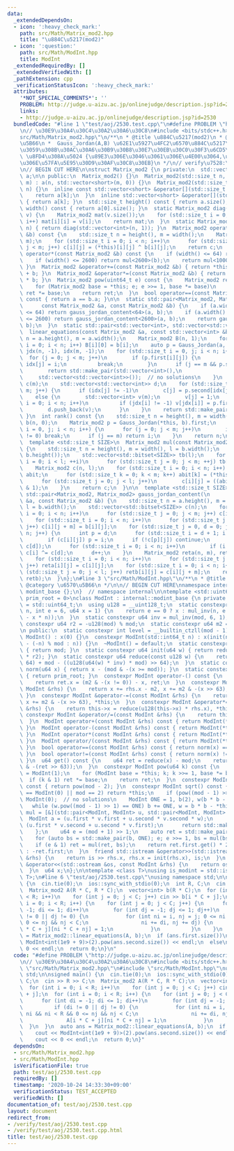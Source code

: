```yaml
---
data:
  _extendedDependsOn:
  - icon: ':heavy_check_mark:'
    path: src/Math/Matrix_mod2.hpp
    title: "\u884C\u5217(mod2)"
  - icon: ':question:'
    path: src/Math/ModInt.hpp
    title: ModInt
  _extendedRequiredBy: []
  _extendedVerifiedWith: []
  _pathExtension: cpp
  _verificationStatusIcon: ':heavy_check_mark:'
  attributes:
    '*NOT_SPECIAL_COMMENTS*': ''
    PROBLEM: http://judge.u-aizu.ac.jp/onlinejudge/description.jsp?id=2530
    links:
    - http://judge.u-aizu.ac.jp/onlinejudge/description.jsp?id=2530
  bundledCode: "#line 1 \"test/aoj/2530.test.cpp\"\n#define PROBLEM \"http://judge.u-aizu.ac.jp/onlinejudge/description.jsp?id=2530\"\
    \n// \u30E9\u30A4\u30C4\u30A2\u30A6\u30C8\n#include <bits/stdc++.h>\n#line 3 \"\
    src/Math/Matrix_mod2.hpp\"\n/**\n * @title \u884C\u5217(mod2)\n * @category \u6570\
    \u5B66\n *  Gauss_Jordan(A,B) \u62E1\u5927\u4FC2\u6570\u884C\u5217\u306B\u5BFE\
    \u3059\u308B\u30AC\u30A6\u30B9\u30B8\u30E7\u30EB\u30C0\u30F3\u6CD5\n *  linear_equations\
    \ \u8FD4\u308A\u5024 {\u89E3\u306E\u3046\u3061\u306E\u4E00\u3064,\u89E3\u7A7A\u9593\
    \u306E\u57FA\u5E95\u30D9\u30AF\u30C8\u30EB}\n */\n// verify\u7528:\n// https://atcoder.jp/contests/bitflyer2018-final-open/tasks/bitflyer2018_final_d\n\
    \n// BEGIN CUT HERE\n\nstruct Matrix_mod2 {\n private:\n  std::vector<std::vector<short>>\
    \ a;\n\n public:\n  Matrix_mod2() {}\n  Matrix_mod2(std::size_t n, std::size_t\
    \ m) : a(n, std::vector<short>(m, 0)) {}\n  Matrix_mod2(std::size_t n) : Matrix_mod2(n,\
    \ n) {}\n  inline const std::vector<short> &operator[](std::size_t k) const {\n\
    \    return a[k];\n  }\n  inline std::vector<short> &operator[](std::size_t k)\
    \ { return a[k]; }\n  std::size_t height() const { return a.size(); }\n  std::size_t\
    \ width() const { return a[0].size(); }\n  static Matrix_mod2 diag(std::vector<int>\
    \ v) {\n    Matrix_mod2 mat(v.size());\n    for (std::size_t i = 0; i < v.size();\
    \ i++) mat[i][i] = v[i];\n    return mat;\n  }\n  static Matrix_mod2 I(std::size_t\
    \ n) { return diag(std::vector<int>(n, 1)); }\n  Matrix_mod2 operator+(const Matrix_mod2\
    \ &b) const {\n    std::size_t n = height(), m = width();\n    Matrix_mod2 c(n,\
    \ m);\n    for (std::size_t i = 0; i < n; i++)\n      for (std::size_t j = 0;\
    \ j < m; j++) c[i][j] = (*this)[i][j] ^ b[i][j];\n    return c;\n  }\n  Matrix_mod2\
    \ operator*(const Matrix_mod2 &b) const {\n    if (width() <= 64) return mul<64>(b);\n\
    \    if (width() <= 2600) return mul<2600>(b);\n    return mul<100010>(b);\n \
    \ }\n  Matrix_mod2 &operator+=(const Matrix_mod2 &b) { return *this = (*this)\
    \ + b; }\n  Matrix_mod2 &operator*=(const Matrix_mod2 &b) { return *this = (*this)\
    \ * b; }\n  Matrix_mod2 pow(uint64_t e) const {\n    Matrix_mod2 ret = I(height());\n\
    \    for (Matrix_mod2 base = *this; e; e >>= 1, base *= base)\n      if (e & 1)\
    \ ret *= base;\n    return ret;\n  }\n  bool operator==(const Matrix_mod2 &b)\
    \ const { return a == b.a; }\n\n  static std::pair<Matrix_mod2, Matrix_mod2> Gauss_Jordan(\n\
    \      const Matrix_mod2 &a, const Matrix_mod2 &b) {\n    if (a.width() + b.width()\
    \ <= 64) return gauss_jordan_content<64>(a, b);\n    if (a.width() + b.width()\
    \ <= 2600) return gauss_jordan_content<2600>(a, b);\n    return gauss_jordan_content<100010>(a,\
    \ b);\n  }\n  static std::pair<std::vector<int>, std::vector<std::vector<int>>>\n\
    \  linear_equations(const Matrix_mod2 &a, const std::vector<int> &b) {\n    std::size_t\
    \ n = a.height(), m = a.width();\n    Matrix_mod2 B(n, 1);\n    for (std::size_t\
    \ i = 0; i < n; i++) B[i][0] = b[i];\n    auto p = Gauss_Jordan(a, B);\n    std::vector<int>\
    \ jdx(n, -1), idx(m, -1);\n    for (std::size_t i = 0, j; i < n; i++) {\n    \
    \  for (j = 0; j < m; j++)\n        if (p.first[i][j]) {\n          jdx[i] = j,\
    \ idx[j] = i;\n          break;\n        }\n      if (j == m && p.second[i][0])\n\
    \        return std::make_pair(std::vector<int>(),\n                         \
    \     std::vector<std::vector<int>>());  // no solutions\n    }\n    std::vector<int>\
    \ c(m);\n    std::vector<std::vector<int>> d;\n    for (std::size_t j = 0; j <\
    \ m; j++) {\n      if (idx[j] != -1)\n        c[j] = p.second[idx[j]][0];\n  \
    \    else {\n        std::vector<int> v(m);\n        v[j] = 1;\n        for (std::size_t\
    \ i = 0; i < n; i++)\n          if (jdx[i] != -1) v[jdx[i]] = p.first[i][j];\n\
    \        d.push_back(v);\n      }\n    }\n    return std::make_pair(c, d);\n \
    \ }\n  int rank() const {\n    std::size_t n = height(), m = width();\n    Matrix_mod2\
    \ b(n, 0);\n    Matrix_mod2 p = Gauss_Jordan(*this, b).first;\n    for (std::size_t\
    \ i = 0, j; i < n; i++) {\n      for (j = 0; j < m; j++)\n        if (p[i][j]\
    \ != 0) break;\n      if (j == m) return i;\n    }\n    return n;\n  }\n\n private:\n\
    \  template <std::size_t SIZE>\n  Matrix_mod2 mul(const Matrix_mod2 &b) const\
    \ {\n    std::size_t n = height(), m = width(), l = b.width();\n    assert(m ==\
    \ b.height());\n    std::vector<std::bitset<SIZE>> tb(l);\n    for (std::size_t\
    \ i = 0; i < l; ++i)\n      for (std::size_t j = 0; j < m; ++j) tb[i][j] = b[j][i];\n\
    \    Matrix_mod2 c(n, l);\n    for (std::size_t i = 0; i < n; i++) {\n      std::bitset<SIZE>\
    \ abit;\n      for (std::size_t k = 0; k < m; k++) abit[k] = (*this)[i][k];\n\
    \      for (std::size_t j = 0; j < l; j++)\n        c[i][j] = ((abit & tb[j]).count()\
    \ & 1);\n    }\n    return c;\n  }\n\n  template <std::size_t SIZE>\n  static\
    \ std::pair<Matrix_mod2, Matrix_mod2> gauss_jordan_content(\n      const Matrix_mod2\
    \ &a, const Matrix_mod2 &b) {\n    std::size_t n = a.height(), m = a.width(),\
    \ l = b.width();\n    std::vector<std::bitset<SIZE>> c(n);\n    for (std::size_t\
    \ i = 0; i < n; i++)\n      for (std::size_t j = 0; j < m; j++) c[i][j] = a[i][j];\n\
    \    for (std::size_t i = 0; i < n; i++)\n      for (std::size_t j = 0; j < l;\
    \ j++) c[i][j + m] = b[i][j];\n    for (std::size_t j = 0, d = 0; j < m && d <\
    \ n; j++) {\n      int p = d;\n      for (std::size_t i = d + 1; i < n; i++)\n\
    \        if (c[i][j]) p = i;\n      if (!c[p][j]) continue;\n      std::swap(c[p],\
    \ c[d]);\n      for (std::size_t i = 0; i < n; i++)\n        if (i != d && c[i][j])\
    \ c[i] ^= c[d];\n      d++;\n    }\n    Matrix_mod2 reta(n, m), retb(n, l);\n\
    \    for (std::size_t i = 0; i < n; i++)\n      for (std::size_t j = 0; j < m;\
    \ j++) reta[i][j] = c[i][j];\n    for (std::size_t i = 0; i < n; i++)\n      for\
    \ (std::size_t j = 0; j < l; j++) retb[i][j] = c[i][j + m];\n    return std::make_pair(reta,\
    \ retb);\n  }\n};\n#line 3 \"src/Math/ModInt.hpp\"\n/**\n * @title ModInt\n *\
    \ @category \u6570\u5B66\n */\n\n// BEGIN CUT HERE\nnamespace internal {\nstruct\
    \ modint_base {};\n}  // namespace internal\n\ntemplate <std::uint64_t mod, std::uint64_t\
    \ prim_root = 0>\nclass ModInt : internal::modint_base {\n private:\n  using u64\
    \ = std::uint64_t;\n  using u128 = __uint128_t;\n  static constexpr u64 mul_inv(u64\
    \ n, int e = 6, u64 x = 1) {\n    return e == 0 ? x : mul_inv(n, e - 1, x * (2\
    \ - x * n));\n  }\n  static constexpr u64 inv = mul_inv(mod, 6, 1);\n  static\
    \ constexpr u64 r2 = -u128(mod) % mod;\n  static constexpr u64 m2 = mod << 1;\n\
    \n public:\n  static constexpr int level = __builtin_ctzll(mod - 1);\n  constexpr\
    \ ModInt() : x(0) {}\n  constexpr ModInt(std::int64_t n) : x(init(n < 0 ? mod\
    \ - (-n) % mod : n)) {}\n  ~ModInt() = default;\n  static constexpr u64 modulo()\
    \ { return mod; }\n  static constexpr u64 init(u64 w) { return reduce(u128(w)\
    \ * r2); }\n  static constexpr u64 reduce(const u128 w) {\n    return u64(w >>\
    \ 64) + mod - ((u128(u64(w) * inv) * mod) >> 64);\n  }\n  static constexpr u64\
    \ norm(u64 x) { return x - (mod & -(x >= mod)); }\n  static constexpr u64 pr_rt()\
    \ { return prim_root; }\n  constexpr ModInt operator-() const {\n    ModInt ret;\n\
    \    return ret.x = (m2 & -(x != 0)) - x, ret;\n  }\n  constexpr ModInt &operator+=(const\
    \ ModInt &rhs) {\n    return x += rhs.x - m2, x += m2 & -(x >> 63), *this;\n \
    \ }\n  constexpr ModInt &operator-=(const ModInt &rhs) {\n    return x -= rhs.x,\
    \ x += m2 & -(x >> 63), *this;\n  }\n  constexpr ModInt &operator*=(const ModInt\
    \ &rhs) {\n    return this->x = reduce(u128(this->x) * rhs.x), *this;\n  }\n \
    \ constexpr ModInt &operator/=(const ModInt &rhs) {\n    return this->operator*=(rhs.inverse());\n\
    \  }\n  ModInt operator+(const ModInt &rhs) const { return ModInt(*this) += rhs;\
    \ }\n  ModInt operator-(const ModInt &rhs) const { return ModInt(*this) -= rhs;\
    \ }\n  ModInt operator*(const ModInt &rhs) const { return ModInt(*this) *= rhs;\
    \ }\n  ModInt operator/(const ModInt &rhs) const { return ModInt(*this) /= rhs;\
    \ }\n  bool operator==(const ModInt &rhs) const { return norm(x) == norm(rhs.x);\
    \ }\n  bool operator!=(const ModInt &rhs) const { return norm(x) != norm(rhs.x);\
    \ }\n  u64 get() const {\n    u64 ret = reduce(x) - mod;\n    return ret + (mod\
    \ & -(ret >> 63));\n  }\n  constexpr ModInt pow(u64 k) const {\n    ModInt ret\
    \ = ModInt(1);\n    for (ModInt base = *this; k; k >>= 1, base *= base)\n    \
    \  if (k & 1) ret *= base;\n    return ret;\n  }\n  constexpr ModInt inverse()\
    \ const { return pow(mod - 2); }\n  constexpr ModInt sqrt() const {\n    if (*this\
    \ == ModInt(0) || mod == 2) return *this;\n    if (pow((mod - 1) >> 1) != 1) return\
    \ ModInt(0);  // no solutions\n    ModInt ONE = 1, b(2), w(b * b - *this);\n \
    \   while (w.pow((mod - 1) >> 1) == ONE) b += ONE, w = b * b - *this;\n    auto\
    \ mul = [&](std::pair<ModInt, ModInt> u, std::pair<ModInt, ModInt> v) {\n    \
    \  ModInt a = (u.first * v.first + u.second * v.second * w);\n      ModInt b =\
    \ (u.first * v.second + u.second * v.first);\n      return std::make_pair(a, b);\n\
    \    };\n    u64 e = (mod + 1) >> 1;\n    auto ret = std::make_pair(ONE, ModInt(0));\n\
    \    for (auto bs = std::make_pair(b, ONE); e; e >>= 1, bs = mul(bs, bs))\n  \
    \    if (e & 1) ret = mul(ret, bs);\n    return ret.first.get() * 2 < mod ? ret.first\
    \ : -ret.first;\n  }\n  friend std::istream &operator>>(std::istream &is, ModInt\
    \ &rhs) {\n    return is >> rhs.x, rhs.x = init(rhs.x), is;\n  }\n  friend std::ostream\
    \ &operator<<(std::ostream &os, const ModInt &rhs) {\n    return os << rhs.get();\n\
    \  }\n  u64 x;\n};\n\ntemplate <class T>\nusing is_modint = std::is_base_of<internal::modint_base,\
    \ T>;\n#line 6 \"test/aoj/2530.test.cpp\"\nusing namespace std;\n\nsigned main()\
    \ {\n  cin.tie(0);\n  ios::sync_with_stdio(0);\n  int R, C;\n  cin >> R >> C;\n\
    \  Matrix_mod2 A(R * C, R * C);\n  vector<int> b(R * C);\n  for (int i = 0; i\
    \ < R; i++)\n    for (int j = 0; j < C; j++) cin >> b[i * C + j];\n  for (int\
    \ i = 0; i < R; i++) {\n    for (int j = 0; j < C; j++) {\n      for (int di =\
    \ -1; di <= 1; di++)\n        for (int dj = -1; dj <= 1; dj++)\n          if (di\
    \ != 0 || dj != 0) {\n            for (int ni = i, nj = j; 0 <= ni && ni < R &&\
    \ 0 <= nj && nj < C;\n                 ni += di, nj += dj) {\n              A[i\
    \ * C + j][ni * C + nj] = 1;\n            }\n          }\n    }\n  }\n  auto ans\
    \ = Matrix_mod2::linear_equations(A, b);\n  if (ans.first.size())\n    cout <<\
    \ ModInt<int(1e9 + 9)>(2).pow(ans.second.size()) << endl;\n  else\n    cout <<\
    \ 0 << endl;\n  return 0;\n}\n"
  code: "#define PROBLEM \"http://judge.u-aizu.ac.jp/onlinejudge/description.jsp?id=2530\"\
    \n// \u30E9\u30A4\u30C4\u30A2\u30A6\u30C8\n#include <bits/stdc++.h>\n#include\
    \ \"src/Math/Matrix_mod2.hpp\"\n#include \"src/Math/ModInt.hpp\"\nusing namespace\
    \ std;\n\nsigned main() {\n  cin.tie(0);\n  ios::sync_with_stdio(0);\n  int R,\
    \ C;\n  cin >> R >> C;\n  Matrix_mod2 A(R * C, R * C);\n  vector<int> b(R * C);\n\
    \  for (int i = 0; i < R; i++)\n    for (int j = 0; j < C; j++) cin >> b[i * C\
    \ + j];\n  for (int i = 0; i < R; i++) {\n    for (int j = 0; j < C; j++) {\n\
    \      for (int di = -1; di <= 1; di++)\n        for (int dj = -1; dj <= 1; dj++)\n\
    \          if (di != 0 || dj != 0) {\n            for (int ni = i, nj = j; 0 <=\
    \ ni && ni < R && 0 <= nj && nj < C;\n                 ni += di, nj += dj) {\n\
    \              A[i * C + j][ni * C + nj] = 1;\n            }\n          }\n  \
    \  }\n  }\n  auto ans = Matrix_mod2::linear_equations(A, b);\n  if (ans.first.size())\n\
    \    cout << ModInt<int(1e9 + 9)>(2).pow(ans.second.size()) << endl;\n  else\n\
    \    cout << 0 << endl;\n  return 0;\n}"
  dependsOn:
  - src/Math/Matrix_mod2.hpp
  - src/Math/ModInt.hpp
  isVerificationFile: true
  path: test/aoj/2530.test.cpp
  requiredBy: []
  timestamp: '2020-10-24 14:33:30+09:00'
  verificationStatus: TEST_ACCEPTED
  verifiedWith: []
documentation_of: test/aoj/2530.test.cpp
layout: document
redirect_from:
- /verify/test/aoj/2530.test.cpp
- /verify/test/aoj/2530.test.cpp.html
title: test/aoj/2530.test.cpp
---
```


